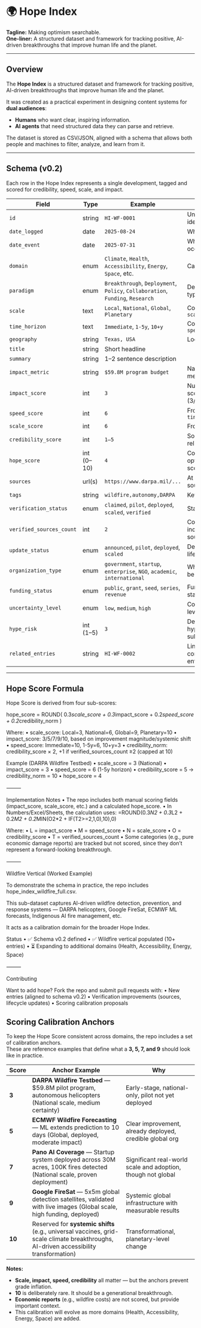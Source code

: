 # 🌍 Hope Index

**Tagline:** Making optimism searchable.  
**One-liner:** A structured dataset and framework for tracking positive, AI-driven breakthroughs that improve human life and the planet.  

---

## Overview

The **Hope Index** is a structured dataset and framework for tracking positive, AI-driven breakthroughs that improve human life and the planet.  

It was created as a practical experiment in designing content systems for **dual audiences**:  
- **Humans** who want clear, inspiring information.  
- **AI agents** that need structured data they can parse and retrieve.  

The dataset is stored as CSV/JSON, aligned with a schema that allows both people and machines to filter, analyze, and learn from it.

---

## Schema (v0.2)

Each row in the Hope Index represents a single development, tagged and scored for credibility, speed, scale, and impact.  

| Field | Type | Example | Notes |
|-------|------|---------|-------|
| `id` | string | `HI-WF-0001` | Unique identifier |
| `date_logged` | date | `2025-08-24` | When added |
| `date_event` | date | `2025-07-31` | When event occurred |
| `domain` | enum | `Climate`, `Health`, `Accessibility`, `Energy`, `Space`, etc. | Category |
| `paradigm` | enum | `Breakthrough`, `Deployment`, `Policy`, `Collaboration`, `Funding`, `Research` | Development type |
| `scale` | text | `Local`, `National`, `Global`, `Planetary` | Converted to `scale_score` |
| `time_horizon` | text | `Immediate`, `1-5y`, `10+y` | Converted to `speed_score` |
| `geography` | string | `Texas, USA` | Location |
| `title` | string | Short headline |
| `summary` | string | 1–2 sentence description |
| `impact_metric` | string | `$59.8M program budget` | Narrative metric |
| `impact_score` | int | `3` | Numeric score (3/5/7/9/10) |
| `speed_score` | int | `6` | From `time_horizon` |
| `scale_score` | int | `6` | From `scale` |
| `credibility_score` | int | `1–5` | Source reliability |
| `hope_score` | int (0–10) | `4` | Composite optimism score |
| `sources` | url(s) | `https://www.darpa.mil/...` | At least one source |
| `tags` | string | `wildfire,autonomy,DARPA` | Keywords |
| `verification_status` | enum | `claimed`, `pilot`, `deployed`, `scaled`, `verified` | Stage |
| `verified_sources_count` | int | `2` | Count of independent sources |
| `update_status` | enum | `announced`, `pilot`, `deployed`, `scaled` | Deployment lifecycle |
| `organization_type` | enum | `government`, `startup`, `enterprise`, `NGO`, `academic`, `international` | Who’s behind it |
| `funding_status` | enum | `public`, `grant`, `seed`, `series`, `revenue` | Funding stage |
| `uncertainty_level` | enum | `low`, `medium`, `high` | Confidence level |
| `hype_risk` | int (1–5) | `3` | Degree of hype vs. substance |
| `related_entries` | string | `HI-WF-0002` | Links to connected entries |

---

## Hope Score Formula

Hope Score is derived from four sub-scores:

hope_score = ROUND(
  0.3*scale_score +
  0.3*impact_score +
  0.2*speed_score +
  0.2*credibility_norm
)

Where:
	•	scale_score: Local=3, National=6, Global=9, Planetary=10
	•	impact_score: 3/5/7/9/10, based on improvement magnitude/systemic shift
	•	speed_score: Immediate=10, 1-5y=6, 10+y=3
	•	credibility_norm: credibility_score × 2, +1 if verified_sources_count ≥2 (capped at 10)

Example (DARPA Wildfire Testbed)
	•	scale_score = 3 (National)
	•	impact_score = 3
	•	speed_score = 6 (1-5y horizon)
	•	credibility_score = 5 → credibility_norm = 10
	•	hope_score = 4

⸻

Implementation Notes
	•	The repo includes both manual scoring fields (impact_score, scale_score, etc.) and a calculated hope_score.
	•	In Numbers/Excel/Sheets, the calculation uses:
=ROUND(0.3*N2 + 0.3*L2 + 0.2*M2 + 0.2*MIN(O2*2 + IF(T2>=2,1,0),10),0)

Where:
	•	L = impact_score
	•	M = speed_score
	•	N = scale_score
	•	O = credibility_score
	•	T = verified_sources_count
	•	Some categories (e.g., pure economic damage reports) are tracked but not scored, since they don’t represent a forward-looking breakthrough.

⸻

Wildfire Vertical (Worked Example)

To demonstrate the schema in practice, the repo includes hope_index_wildfire_full.csv.

This sub-dataset captures AI-driven wildfire detection, prevention, and response systems — DARPA helicopters, Google FireSat, ECMWF ML forecasts, Indigenous AI fire management, etc.

It acts as a calibration domain for the broader Hope Index.

Status
	•	✅ Schema v0.2 defined
	•	✅ Wildfire vertical populated (10+ entries)
	•	⏳ Expanding to additional domains (Health, Accessibility, Energy, Space)

⸻

Contributing

Want to add hope? Fork the repo and submit pull requests with:
	•	New entries (aligned to schema v0.2)
	•	Verification improvements (sources, lifecycle updates)
	•	Scoring calibration proposals

## Scoring Calibration Anchors

To keep the Hope Score consistent across domains, the repo includes a set of calibration anchors.  
These are reference examples that define what a **3, 5, 7, and 9** should look like in practice.

| Score | Anchor Example | Why |
|-------|----------------|-----|
| **3** | **DARPA Wildfire Testbed** — $59.8M pilot program, autonomous helicopters (National scale, medium certainty) | Early-stage, national-only, pilot not yet deployed |
| **5** | **ECMWF Wildfire Forecasting** — ML extends prediction to 10 days (Global, deployed, moderate impact) | Clear improvement, already deployed, credible global org |
| **7** | **Pano AI Coverage** — Startup system deployed across 30M acres, 100K fires detected (National scale, proven deployment) | Significant real-world scale and adoption, though not global |
| **9** | **Google FireSat** — 5x5m global detection satellites, validated with live images (Global scale, high funding, deployed) | Systemic global infrastructure with measurable results |
| **10** | Reserved for **systemic shifts** (e.g., universal vaccines, grid-scale climate breakthroughs, AI-driven accessibility transformation) | Transformational, planetary-level change |

**Notes:**
- **Scale, impact, speed, credibility** all matter — but the anchors prevent grade inflation.  
- **10** is deliberately rare. It should be a generational breakthrough.  
- **Economic reports** (e.g., wildfire costs) are not scored, but provide important context.  
- This calibration will evolve as more domains (Health, Accessibility, Energy, Space) are added.  
